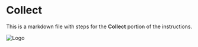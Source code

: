 # Collect

This is a markdown file with steps for the **Collect** portion of the instructions.

![Logo](./media/logo192.png)
